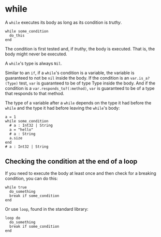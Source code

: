 # while

A `while` executes its body as long as its condition is *truthy*.

```crystal
while some_condition
  do_this
end
```

The condition is first tested and, if *truthy*, the body is executed. That is, the body might never be executed.

A `while`'s type is always `Nil`.

Similar to an `if`, if a `while`'s condition is a variable, the variable is guaranteed to not be `nil` inside the body. If the condition is an `var.is_a?(Type)` test, `var` is guaranteed to be of type Type inside the body. And if the condition is a `var.responds_to?(:method)`, `var` is guaranteed to be of a type that responds to that method.

The type of a variable after a `while` depends on the type it had before the `while` and the type it had before leaving the `while`'s body:

```crystal
a = 1
while some_condition
  # a : Int32 | String
  a = "hello"
  # a : String
  a.size
end
# a : Int32 | String
```

## Checking the condition at the end of a loop

If you need to execute the body at least once and then check for a breaking condition, you can do this:

```crystal
while true
  do_something
  break if some_condition
end
```

Or use `loop`, found in the standard library:

```crystal
loop do
  do_something
  break if some_condition
end
```
